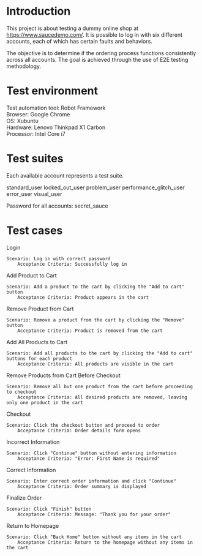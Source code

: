 # Introduction

This project is about testing a dummy online shop at https://www.saucedemo.com/. It is possible to log in with six different accounts, each of which has certain faults and behaviors. 

The objective is to determine if the ordering process functions consistently across all accounts. The goal is achieved through the use of E2E testing methodology.

# Test environment

Test automation tool: Robot Framework  
Browser: Google Chrome  
OS: Xubuntu  
Hardware: Lenovo Thinkpad X1 Carbon  
Processor: Intel Core i7  

# Test suites

Each available account represents a test suite.

standard_user
locked_out_user
problem_user
performance_glitch_user
error_user
visual_user

Password for all accounts: secret_sauce

# Test cases

Login

    Scenario: Log in with correct password
        Acceptance Criteria: Successfully log in

Add Product to Cart

    Scenario: Add a product to the cart by clicking the "Add to cart" button
        Acceptance Criteria: Product appears in the cart

Remove Product from Cart

    Scenario: Remove a product from the cart by clicking the "Remove" button
        Acceptance Criteria: Product is removed from the cart

Add All Products to Cart

    Scenario: Add all products to the cart by clicking the "Add to cart" buttons for each product
        Acceptance Criteria: All products are visible in the cart

Remove Products from Cart Before Checkout

    Scenario: Remove all but one product from the cart before proceeding to checkout
        Acceptance Criteria: All desired products are removed, leaving only one product in the cart

Checkout

    Scenario: Click the checkout button and proceed to order
        Acceptance Criteria: Order details form opens

Incorrect Information

    Scenario: Click "Continue" button without entering information
        Acceptance Criteria: "Error: First Name is required"

Correct Information

    Scenario: Enter correct order information and click "Continue"
        Acceptance Criteria: Order summary is displayed

Finalize Order

    Scenario: Click "Finish" button
        Acceptance Criteria: Message: "Thank you for your order"

Return to Homepage

    Scenario: Click "Back Home" button without any items in the cart
        Acceptance Criteria: Return to the homepage without any items in the cart